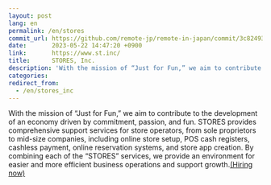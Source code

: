 ```yaml
---
layout: post
lang: en
permalink: /en/stores
commit_url: https://github.com/remote-jp/remote-in-japan/commit/3c82493ba63d4134eba55d76e42c8e9cfc3813a4
date:       2023-05-22 14:47:20 +0900
link:       https://www.st.inc/
title:      STORES, Inc.
description: 'With the mission of “Just for Fun,” we aim to contribute to the development of an economy driven by commitment, passion, and fun. STORES provides comprehensive support services for store operators, from sole proprietors to mid-size companies, including online store setup, POS cash registers, cashless payment, online reservation systems, and store app creation. By combining each of the “STORES” services, we provide an environment for easier and more efficient business operations and support growth.(Hiring now)'
categories: 
redirect_from:
  - /en/stores_inc
---
```


<p>With the mission of “Just for Fun,” we aim to contribute to the development of an economy driven by commitment, passion, and fun. STORES provides comprehensive support services for store operators, from sole proprietors to mid-size companies, including online store setup, POS cash registers, cashless payment, online reservation systems, and store app creation. By combining each of the “STORES” services, we provide an environment for easier and more efficient business operations and support growth.<a href="https://jobs.st.inc/#section-positions">(Hiring now)</a></p>
